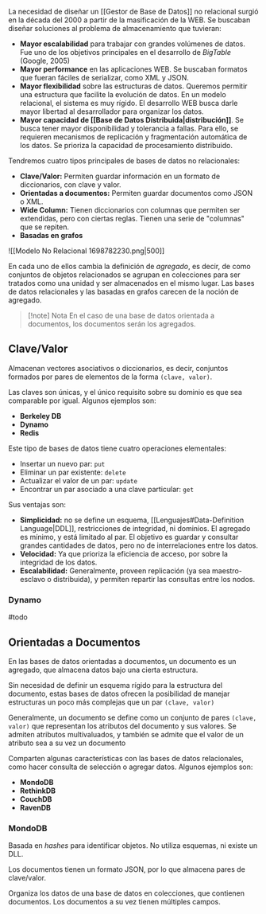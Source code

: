 La necesidad de diseñar un [[Gestor de Base de Datos]] no relacional surgió en la década del 2000 a partir de la masificación de la WEB. Se buscaban diseñar soluciones al problema de almacenamiento que tuvieran:

- **Mayor escalabilidad** para trabajar con grandes volúmenes de datos. Fue uno de los objetivos principales en el desarrollo de *BigTable* (Google, 2005)
- **Mayor performance** en las aplicaciones WEB. Se buscaban formatos que fueran fáciles de serializar, como XML y JSON.
- **Mayor flexibilidad** sobre las estructuras de datos. Queremos permitir una estructura que facilite la evolución de datos. En un modelo relacional, el sistema es muy rígido. El desarrollo WEB busca darle mayor libertad al desarrollador para organizar los datos.
- **Mayor capacidad de [[Base de Datos Distribuida|distribución]]**. Se busca tener mayor disponibilidad y tolerancia a fallas. Para ello, se requieren mecanismos de replicación y fragmentación automática de los datos. Se prioriza la capacidad de procesamiento distribuido.

Tendremos cuatro tipos principales de bases de datos no relacionales:

- **Clave/Valor:** Permiten guardar información en un formato de diccionarios, con clave y valor.
- **Orientadas a documentos:** Permiten guardar documentos como JSON o XML.
- **Wide Column:** Tienen diccionarios con columnas que permiten ser extendidas, pero con ciertas reglas. Tienen una serie de "columnas" que se repiten.
- **Basadas en grafos**

![[Modelo No Relacional 1698782230.png|500]]

En cada uno de ellos cambia la definición de *agregado*, es decir, de como conjuntos de objetos relacionados se agrupan en colecciones para ser tratados como una unidad y ser almacenados en el mismo lugar. Las bases de datos relacionales y las basadas en grafos carecen de la noción de agregado.

> [!note] Nota
> En el caso de una base de datos orientada a documentos, los documentos serán los agregados.

## Clave/Valor

Almacenan vectores asociativos o diccionarios, es decir, conjuntos formados por pares de elementos de la forma `(clave, valor)`.

Las claves son únicas, y el único requisito sobre su dominio es que sea comparable por igual. Algunos ejemplos son:

- **Berkeley DB**
- **Dynamo**
- **Redis**

Este tipo de bases de datos tiene cuatro operaciones elementales:

- Insertar un nuevo par: `put`
- Eliminar un par existente: `delete`
- Actualizar el valor de un par: `update`
- Encontrar un par asociado a una clave particular: `get`

Sus ventajas son:

- **Simplicidad:** no se define un esquema, [[Lenguajes#Data-Definition Language|DDL]], restricciones de integridad, ni dominios. El agregado es mínimo, y está limitado al par. El objetivo es guardar y consultar grandes cantidades de datos, pero no de interrelaciones entre los datos.
- **Velocidad:** Ya que prioriza la eficiencia de acceso, por sobre la integridad de los datos.
- **Escalabilidad:** Generalmente, proveen replicación (ya sea maestro-esclavo o distribuida), y permiten repartir las consultas entre los nodos.

### Dynamo

#todo

## Orientadas a Documentos

En las bases de datos orientadas a documentos, un documento es un agregado, que almacena datos bajo una cierta estructura.

Sin necesidad de definir un esquema rígido para la estructura del documento, estas bases de datos ofrecen la posibilidad de manejar estructuras un poco más complejas que un par `(clave, valor)`

Generalmente, un documento se define como un conjunto de pares `(clave, valor)` que representan los atributos del documento y sus valores. Se admiten atributos multivaluados, y también se admite que el valor de un atributo sea a su vez un documento

Comparten algunas características con las bases de datos relacionales, como hacer consulta de selección o agregar datos. Algunos ejemplos son:

- **MondoDB**
- **RethinkDB**
- **CouchDB**
- **RavenDB**

### MondoDB

Basada en *hashes* para identificar objetos. No utiliza esquemas, ni existe un DLL.

Los documentos tienen un formato JSON, por lo que almacena pares de clave/valor.

Organiza los datos de una base de datos en colecciones, que contienen documentos. Los documentos a su vez tienen múltiples campos.
